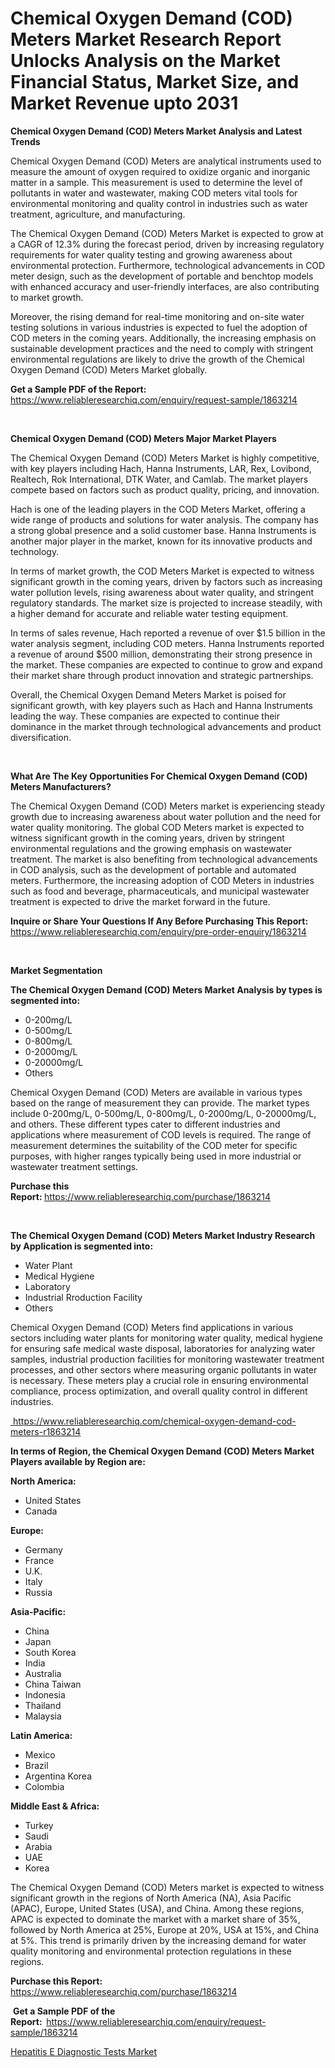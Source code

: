 <p><h1>Chemical Oxygen Demand (COD) Meters Market Research Report Unlocks Analysis on the Market Financial Status, Market Size, and Market Revenue upto 2031</h1></p><p><strong>Chemical Oxygen Demand (COD) Meters Market Analysis and Latest Trends</strong></p>
<p><p>Chemical Oxygen Demand (COD) Meters are analytical instruments used to measure the amount of oxygen required to oxidize organic and inorganic matter in a sample. This measurement is used to determine the level of pollutants in water and wastewater, making COD meters vital tools for environmental monitoring and quality control in industries such as water treatment, agriculture, and manufacturing.</p><p>The Chemical Oxygen Demand (COD) Meters Market is expected to grow at a CAGR of 12.3% during the forecast period, driven by increasing regulatory requirements for water quality testing and growing awareness about environmental protection. Furthermore, technological advancements in COD meter design, such as the development of portable and benchtop models with enhanced accuracy and user-friendly interfaces, are also contributing to market growth.</p><p>Moreover, the rising demand for real-time monitoring and on-site water testing solutions in various industries is expected to fuel the adoption of COD meters in the coming years. Additionally, the increasing emphasis on sustainable development practices and the need to comply with stringent environmental regulations are likely to drive the growth of the Chemical Oxygen Demand (COD) Meters Market globally.</p></p>
<p><strong>Get a Sample PDF of the Report:&nbsp;</strong> <a href="https://www.reliableresearchiq.com/enquiry/request-sample/1863214">https://www.reliableresearchiq.com/enquiry/request-sample/1863214</a></p>
<p>&nbsp;</p>
<p><strong>Chemical Oxygen Demand (COD) Meters Major Market Players</strong></p>
<p><p>The Chemical Oxygen Demand (COD) Meters Market is highly competitive, with key players including Hach, Hanna Instruments, LAR, Rex, Lovibond, Realtech, Rok International, DTK Water, and Camlab. The market players compete based on factors such as product quality, pricing, and innovation.</p><p>Hach is one of the leading players in the COD Meters Market, offering a wide range of products and solutions for water analysis. The company has a strong global presence and a solid customer base. Hanna Instruments is another major player in the market, known for its innovative products and technology.</p><p>In terms of market growth, the COD Meters Market is expected to witness significant growth in the coming years, driven by factors such as increasing water pollution levels, rising awareness about water quality, and stringent regulatory standards. The market size is projected to increase steadily, with a higher demand for accurate and reliable water testing equipment.</p><p>In terms of sales revenue, Hach reported a revenue of over $1.5 billion in the water analysis segment, including COD meters. Hanna Instruments reported a revenue of around $500 million, demonstrating their strong presence in the market. These companies are expected to continue to grow and expand their market share through product innovation and strategic partnerships.</p><p>Overall, the Chemical Oxygen Demand Meters Market is poised for significant growth, with key players such as Hach and Hanna Instruments leading the way. These companies are expected to continue their dominance in the market through technological advancements and product diversification.</p></p>
<p>&nbsp;</p>
<p><strong>What Are The Key Opportunities For Chemical Oxygen Demand (COD) Meters Manufacturers?</strong></p>
<p><p>The Chemical Oxygen Demand (COD) Meters market is experiencing steady growth due to increasing awareness about water pollution and the need for water quality monitoring. The global COD Meters market is expected to witness significant growth in the coming years, driven by stringent environmental regulations and the growing emphasis on wastewater treatment. The market is also benefiting from technological advancements in COD analysis, such as the development of portable and automated meters. Furthermore, the increasing adoption of COD Meters in industries such as food and beverage, pharmaceuticals, and municipal wastewater treatment is expected to drive the market forward in the future.</p></p>
<p><strong>Inquire or Share Your Questions If Any Before Purchasing This Report:</strong> <a href="https://www.reliableresearchiq.com/enquiry/pre-order-enquiry/1863214">https://www.reliableresearchiq.com/enquiry/pre-order-enquiry/1863214</a></p>
<p>&nbsp;</p>
<p><strong>Market Segmentation</strong></p>
<p><strong>The Chemical Oxygen Demand (COD) Meters Market Analysis by types is segmented into:</strong></p>
<p><ul><li>0-200mg/L</li><li>0-500mg/L</li><li>0-800mg/L</li><li>0-2000mg/L</li><li>0-20000mg/L</li><li>Others</li></ul></p>
<p><p>Chemical Oxygen Demand (COD) Meters are available in various types based on the range of measurement they can provide. The market types include 0-200mg/L, 0-500mg/L, 0-800mg/L, 0-2000mg/L, 0-20000mg/L, and others. These different types cater to different industries and applications where measurement of COD levels is required. The range of measurement determines the suitability of the COD meter for specific purposes, with higher ranges typically being used in more industrial or wastewater treatment settings.</p></p>
<p><strong>Purchase this Report:&nbsp;</strong><a href="https://www.reliableresearchiq.com/purchase/1863214">https://www.reliableresearchiq.com/purchase/1863214</a></p>
<p>&nbsp;</p>
<p><strong>The Chemical Oxygen Demand (COD) Meters Market Industry Research by Application is segmented into:</strong></p>
<p><ul><li>Water Plant</li><li>Medical Hygiene</li><li>Laboratory</li><li>Industrial Rroduction Facility</li><li>Others</li></ul></p>
<p><p>Chemical Oxygen Demand (COD) Meters find applications in various sectors including water plants for monitoring water quality, medical hygiene for ensuring safe medical waste disposal, laboratories for analyzing water samples, industrial production facilities for monitoring wastewater treatment processes, and other sectors where measuring organic pollutants in water is necessary. These meters play a crucial role in ensuring environmental compliance, process optimization, and overall quality control in different industries.</p></p>
<p><a href="https://www.reliableresearchiq.com/chemical-oxygen-demand-cod-meters-r1863214">&nbsp;https://www.reliableresearchiq.com/chemical-oxygen-demand-cod-meters-r1863214</a></p>
<p><strong>In terms of Region, the Chemical Oxygen Demand (COD) Meters Market Players available by Region are:</strong></p>
<p>
    <p> <strong> North America: </strong>
        <ul>
            <li>United States</li>
            <li>Canada</li>
        </ul>
        </p> 
    <p> <strong> Europe: </strong>
        <ul>
            <li>Germany</li>
            <li>France</li>
            <li>U.K.</li>
            <li>Italy</li>
            <li>Russia</li>
        </ul>
        </p> 
    <p> <strong> Asia-Pacific: </strong>
        <ul>
            <li>China</li>
            <li>Japan</li>
            <li>South Korea</li>
            <li>India</li>
            <li>Australia</li>
            <li>China Taiwan</li>
            <li>Indonesia</li>
            <li>Thailand</li>
            <li>Malaysia</li>
        </ul>
        </p> 
    <p> <strong> Latin America: </strong>
        <ul>
            <li>Mexico</li>
            <li>Brazil</li>
            <li>Argentina Korea</li>
            <li>Colombia</li>
        </ul>
        </p> 
    <p> <strong> Middle East & Africa: </strong>
        <ul>
            <li>Turkey</li>
            <li>Saudi</li>
            <li>Arabia</li>
            <li>UAE</li>
            <li>Korea</li>
        </ul>
    </p>
    </p>
<p><p>The Chemical Oxygen Demand (COD) Meters market is expected to witness significant growth in the regions of North America (NA), Asia Pacific (APAC), Europe, United States (USA), and China. Among these regions, APAC is expected to dominate the market with a market share of 35%, followed by North America at 25%, Europe at 20%, USA at 15%, and China at 5%. This trend is primarily driven by the increasing demand for water quality monitoring and environmental protection regulations in these regions.</p></p>
<p><strong>Purchase this Report: </strong><a href="https://www.reliableresearchiq.com/purchase/1863214">https://www.reliableresearchiq.com/purchase/1863214</a></p>
<p>&nbsp;<strong>Get a Sample PDF of the Report:&nbsp;&nbsp;</strong><a href="https://www.reliableresearchiq.com/enquiry/request-sample/1863214">https://www.reliableresearchiq.com/enquiry/request-sample/1863214</a></p>
<p><strong></strong></p>
<p><p><a href="https://issuu.com/reportprime-2/docs/hepatitis-e-diagnostic-tests-market-size-2030.pptx">Hepatitis E Diagnostic Tests Market</a></p></p>